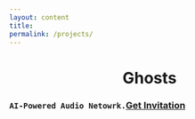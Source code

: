 ```yaml
---
layout: content
title:  
permalink: /projects/
---
```





<center><h1>Ghosts</h1></center>

### `AI-Powered Audio Netowrk.`[Get Invitation](mailto:al@wormhole.technology)



